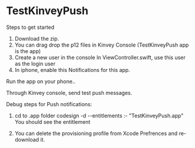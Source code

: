 # TestKinveyPush

Steps to get started

1.  Download the zip.
2.  You can drag drop the p12 files in Kinvey Console (TestKinveyPush app is the app)
3.  Create a new user in the console
    In ViewController.swift, use this user as the login user
5.  In iphone, enable this Notifications for this app.

Run the app on your phone..

Through Kinvey console, send test push messages.

Debug steps for Push notifications:

1.  cd to .app folder
    codesign -d --entitlements :- "TestKinveyPush.app"
    You should see the <aps-environment> entitlement

2.  You can delete the provisioning profile from Xcode Prefrences and re-download it.






